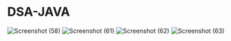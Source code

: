 # DSA-JAVA
![Screenshot (58)](https://user-images.githubusercontent.com/68770067/141677692-296948c2-732f-4818-b30d-ae5ca224f832.png)
![Screenshot (61)](https://user-images.githubusercontent.com/68770067/142204787-3d4de171-2a48-4e3b-88f5-7a6420109d7c.png)
![Screenshot (62)](https://user-images.githubusercontent.com/68770067/142710541-9e771614-9f30-4894-a08c-51c6fcad2406.png)
![Screenshot (63)](https://user-images.githubusercontent.com/68770067/143825670-c628b314-6a71-4a2f-a90f-86f4a32499eb.png)



